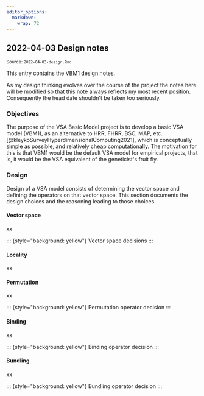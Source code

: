 ```yaml
---
editor_options: 
  markdown: 
    wrap: 72
---
```


<!--- Timestamp to trigger book rebuilds: 2022-04-07 20:06:18 --->



## 2022-04-03 Design notes

<small>Source: <code>2022-04-03-design.Rmd</code></small>

This entry contains the VBM1 design notes.

As my design thinking evolves over the course of the project the notes
here will be modified so that this note always reflects my most recent
position. Consequently the head date shouldn't be taken too seriously.

### Objectives

The purpose of the VSA Basic Model project is to develop a basic VSA
model (VBM1), as an alternative to HRR, FHRR, BSC, MAP, etc.
[@kleykoSurveyHyperdimensionalComputing2021], which is conceptually
simple as possible, and relatively cheap computationally. The motivation
for this is that VBM1 would be the default VSA model for empirical
projects, that is, it would be the VSA equivalent of the geneticist's
fruit fly.

### Design

Design of a VSA model consists of determining the vector space and
defining the operators on that vector space. This section documents the
design choices and the reasoning leading to those choices.

#### Vector space

xx

::: {style="background: yellow"}
Vector space decisions
:::

#### Locality

xx

#### Permutation

xx

::: {style="background: yellow"}
Permutation operator decision
:::

#### Binding

xx

::: {style="background: yellow"}
Binding operator decision
:::

#### Bundling

xx

::: {style="background: yellow"}
Bundling operator decision
:::

